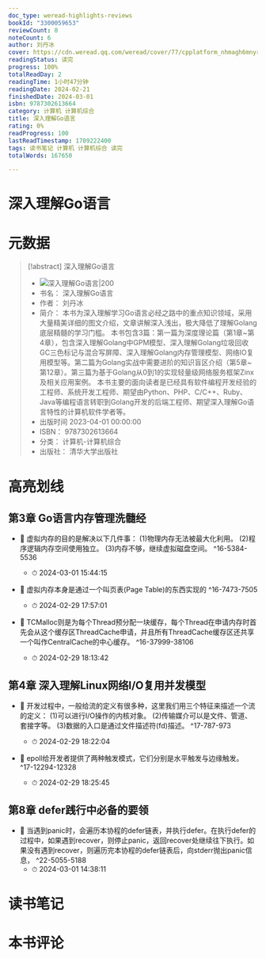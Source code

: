 ```yaml
---
doc_type: weread-highlights-reviews
bookId: "3300059653"
reviewCount: 0
noteCount: 6
author: 刘丹冰
cover: https://cdn.weread.qq.com/weread/cover/77/cpplatform_nhmagh6mnyrbgfugxz55lv/t7_cpplatform_nhmagh6mnyrbgfugxz55lv1684921281.jpg
readingStatus: 读完
progress: 100%
totalReadDay: 2
readingTime: 1小时47分钟
readingDate: 2024-02-21
finishedDate: 2024-03-01
isbn: 9787302613664
category: 计算机 计算机综合
title: 深入理解Go语言
rating: 0%
readProgress: 100
lastReadTimestamp: 1709222400
tags: 读书笔记 计算机 计算机综合 读完
totalWords: 167650

---
```


# 深入理解Go语言

# 元数据
> [!abstract] 深入理解Go语言
> - ![ 深入理解Go语言|200](https://cdn.weread.qq.com/weread/cover/77/cpplatform_nhmagh6mnyrbgfugxz55lv/t7_cpplatform_nhmagh6mnyrbgfugxz55lv1684921281.jpg)
> - 书名： 深入理解Go语言
> - 作者： 刘丹冰
> - 简介： 本书为深入理解学习Go语言必经之路中的重点知识领域，采用大量精美详细的图文介绍，文章讲解深入浅出，极大降低了理解Golang底层精髓的学习门槛。 本书包含3篇：第一篇为深度理论篇（第1章~第4章），包含深入理解Golang中GPM模型、深入理解Golang垃圾回收GC三色标记与混合写屏障、深入理解Golang内存管理模型、网络IO复用模型等。第二篇为Golang实战中需要进阶的知识盲区介绍（第5章~第12章）。第三篇为基于Golang从0到1的实现轻量级网络服务框架Zinx及相关应用案例。 本书主要的面向读者是已经具有软件编程开发经验的工程师、系统开发工程师、期望由Python、PHP、C/C++、Ruby、Java等编程语言转职到Golang开发的后端工程师、期望深入理解Go语言特性的计算机软件学者等。
> - 出版时间 2023-04-01 00:00:00
> - ISBN： 9787302613664
> - 分类： 计算机-计算机综合
> - 出版社： 清华大学出版社

# 高亮划线

## 第3章 Go语言内存管理洗髓经


- 📌 虚拟内存的目的是解决以下几件事：
   (1)物理内存无法被最大化利用。
   (2)程序逻辑内存空间使用独立。
   (3)内存不够，继续虚拟磁盘空间。 ^16-5384-5536
    - ⏱ 2024-03-01 15:44:15 

- 📌 虚拟内存本身是通过一个叫页表(Page Table)的东西实现的 ^16-7473-7505
    - ⏱ 2024-02-29 17:57:01 

- 📌 TCMalloc则是为每个Thread预分配一块缓存，每个Thread在申请内存时首先会从这个缓存区ThreadCache申请，并且所有ThreadCache缓存区还共享一个叫作CentralCache的中心缓存。 ^16-37999-38106
    - ⏱ 2024-02-29 18:13:42 
## 第4章 深入理解Linux网络I/O复用并发模型


- 📌 开发过程中，一般给流的定义有很多种，这里我们用三个特征来描述一个流的定义：
   (1)可以进行I/O操作的内核对象。
   (2)传输媒介可以是文件、管道、套接字等。
   (3)数据的入口是通过文件描述符(fd)描述。 ^17-787-973
    - ⏱ 2024-02-29 18:22:04 

- 📌 epoll给开发者提供了两种触发模式，它们分别是水平触发与边缘触发。 ^17-12294-12328
    - ⏱ 2024-02-29 18:25:45 
## 第8章 defer践行中必备的要领


- 📌 当遇到panic时，会遍历本协程的defer链表，并执行defer。在执行defer的过程中，如果遇到recover，则停止panic，返回recover处继续往下执行。如果没有遇到recover，则遍历完本协程的defer链表后，向stderr抛出panic信息， ^22-5055-5188
    - ⏱ 2024-03-01 14:38:11 
# 读书笔记

# 本书评论
